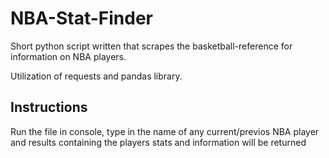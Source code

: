 # NBA-Stat-Finder
Short python script written that scrapes the basketball-reference for information on NBA players.

Utilization of requests and pandas library.

## Instructions
Run the file in console, type in the name of any current/previos NBA player and results containing the players stats and information will be returned
